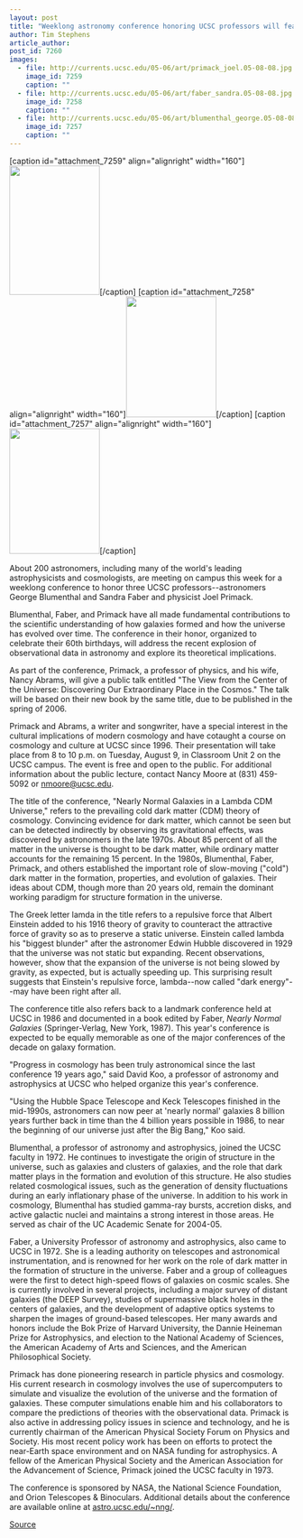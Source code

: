 ```yaml
---
layout: post
title: "Weeklong astronomy conference honoring UCSC professors will feature a public lecture on Tuesday, August 9"
author: Tim Stephens
article_author: 
post_id: 7260
images:
  - file: http://currents.ucsc.edu/05-06/art/primack_joel.05-08-08.jpg
    image_id: 7259
    caption: ""
  - file: http://currents.ucsc.edu/05-06/art/faber_sandra.05-08-08.jpg
    image_id: 7258
    caption: ""
  - file: http://currents.ucsc.edu/05-06/art/blumenthal_george.05-08-08.jpg
    image_id: 7257
    caption: ""
---
```


[caption id="attachment_7259" align="alignright" width="160"]<a href="http://dev-ucsc-news.pantheonsite.io/wp-content/uploads/2005/08/primack_joel.05-08-08.jpg"><img class="size-full wp-image-7259" src="http://dev-ucsc-news.pantheonsite.io/wp-content/uploads/2005/08/primack_joel.05-08-08.jpg" alt="" width="160" height="229" /></a>[/caption]
[caption id="attachment_7258" align="alignright" width="160"]<a href="http://dev-ucsc-news.pantheonsite.io/wp-content/uploads/2005/08/faber_sandra.05-08-08.jpg"><img class="size-full wp-image-7258" src="http://dev-ucsc-news.pantheonsite.io/wp-content/uploads/2005/08/faber_sandra.05-08-08.jpg" alt="" width="160" height="214" /></a>[/caption]
[caption id="attachment_7257" align="alignright" width="160"]<a href="http://dev-ucsc-news.pantheonsite.io/wp-content/uploads/2005/08/blumenthal_george.05-08-08.jpg"><img class="size-full wp-image-7257" src="http://dev-ucsc-news.pantheonsite.io/wp-content/uploads/2005/08/blumenthal_george.05-08-08.jpg" alt="" width="160" height="222" /></a>[/caption]
<a name="content" id="content"></a>
<p>
  About 200 astronomers, including many of the world's leading astrophysicists and cosmologists, are meeting on campus this week for a weeklong conference to honor three UCSC professors--astronomers George Blumenthal and Sandra Faber and physicist Joel Primack.
</p>
<p>
  Blumenthal, Faber, and Primack have all made fundamental contributions to the scientific understanding of how galaxies formed and how the universe has evolved over time. The conference in their honor, organized to celebrate their 60th birthdays, will address the recent explosion of observational data in astronomy and explore its theoretical implications.
</p>
<p>
  As part of the conference, Primack, a professor of physics, and his wife, Nancy Abrams, will give a public talk entitled "The View from the Center of the Universe: Discovering Our Extraordinary Place in the Cosmos." The talk will be based on their new book by the same title, due to be published in the spring of 2006.
</p>
<p>
  Primack and Abrams, a writer and songwriter, have a special interest in the cultural implications of modern cosmology and have cotaught a course on cosmology and culture at UCSC since 1996. Their presentation will take place from 8 to 10 p.m. on Tuesday, August 9, in Classroom Unit 2 on the UCSC campus. The event is free and open to the public. For additional information about the public lecture, contact Nancy Moore at (831) 459-5092 or <a href="mailto:nmoore@ucsc.edu">nmoore@ucsc.edu</a>.
</p>
<p>
  The title of the conference, "Nearly Normal Galaxies in a Lambda CDM Universe," refers to the prevailing cold dark matter (CDM) theory of cosmology. Convincing evidence for dark matter, which cannot be seen but can be detected indirectly by observing its gravitational effects, was discovered by astronomers in the late 1970s. About 85 percent of all the matter in the universe is thought to be dark matter, while ordinary matter accounts for the remaining 15 percent. In the 1980s, Blumenthal, Faber, Primack, and others established the important role of slow-moving ("cold") dark matter in the formation, properties, and evolution of galaxies. Their ideas about CDM, though more than 20 years old, remain the dominant working paradigm for structure formation in the universe.
</p>
<p>
  The Greek letter lamda in the title refers to a repulsive force that Albert Einstein added to his 1916 theory of gravity to counteract the attractive force of gravity so as to preserve a static universe. Einstein called lambda his "biggest blunder" after the astronomer Edwin Hubble discovered in 1929 that the universe was not static but expanding. Recent observations, however, show that the expansion of the universe is not being slowed by gravity, as expected, but is actually speeding up. This surprising result suggests that Einstein's repulsive force, lambda--now called "dark energy"--may have been right after all.
</p>
<p>
  The conference title also refers back to a landmark conference held at UCSC in 1986 and documented in a book edited by Faber, <i>Nearly Normal Galaxies</i> (Springer-Verlag, New York, 1987). This year's conference is expected to be equally memorable as one of the major conferences of the decade on galaxy formation.
</p>
<p>
  "Progress in cosmology has been truly astronomical since the last conference 19 years ago," said David Koo, a professor of astronomy and astrophysics at UCSC who helped organize this year's conference.
</p>
<p>
  "Using the Hubble Space Telescope and Keck Telescopes finished in the mid-1990s, astronomers can now peer at 'nearly normal' galaxies 8 billion years further back in time than the 4 billion years possible in 1986, to near the beginning of our universe just after the Big Bang," Koo said.
</p>
<p>
  Blumenthal, a professor of astronomy and astrophysics, joined the UCSC faculty in 1972. He continues to investigate the origin of structure in the universe, such as galaxies and clusters of galaxies, and the role that dark matter plays in the formation and evolution of this structure. He also studies related cosmological issues, such as the generation of density fluctuations during an early inflationary phase of the universe. In addition to his work in cosmology, Blumenthal has studied gamma-ray bursts, accretion disks, and active galactic nuclei and maintains a strong interest in those areas. He served as chair of the UC Academic Senate for 2004-05.
</p>
<p>
  Faber, a University Professor of astronomy and astrophysics, also came to UCSC in 1972. She is a leading authority on telescopes and astronomical instrumentation, and is renowned for her work on the role of dark matter in the formation of structure in the universe. Faber and a group of colleagues were the first to detect high-speed flows of galaxies on cosmic scales. She is currently involved in several projects, including a major survey of distant galaxies (the DEEP Survey), studies of supermassive black holes in the centers of galaxies, and the development of adaptive optics systems to sharpen the images of ground-based telescopes. Her many awards and honors include the Bok Prize of Harvard University, the Dannie Heineman Prize for Astrophysics, and election to the National Academy of Sciences, the American Academy of Arts and Sciences, and the American Philosophical Society.
</p>
<p>
  Primack has done pioneering research in particle physics and cosmology. His current research in cosmology involves the use of supercomputers to simulate and visualize the evolution of the universe and the formation of galaxies. These computer simulations enable him and his collaborators to compare the predictions of theories with the observational data. Primack is also active in addressing policy issues in science and technology, and he is currently chairman of the American Physical Society Forum on Physics and Society. His most recent policy work has been on efforts to protect the near-Earth space environment and on NASA funding for astrophysics. A fellow of the American Physical Society and the American Association for the Advancement of Science, Primack joined the UCSC faculty in 1973.
</p>
<p>
  The conference is sponsored by NASA, the National Science Foundation, and Orion Telescopes &amp; Binoculars. Additional details about the conference are available online at <a href="http://astro.ucsc.edu/%7Enng/">astro.ucsc.edu/~nng/</a>.<br>
</p>
<p><a href="http://www1.ucsc.edu/currents/05-06/08-08/conference.asp" title="Permalink to conference">Source</a></p>
